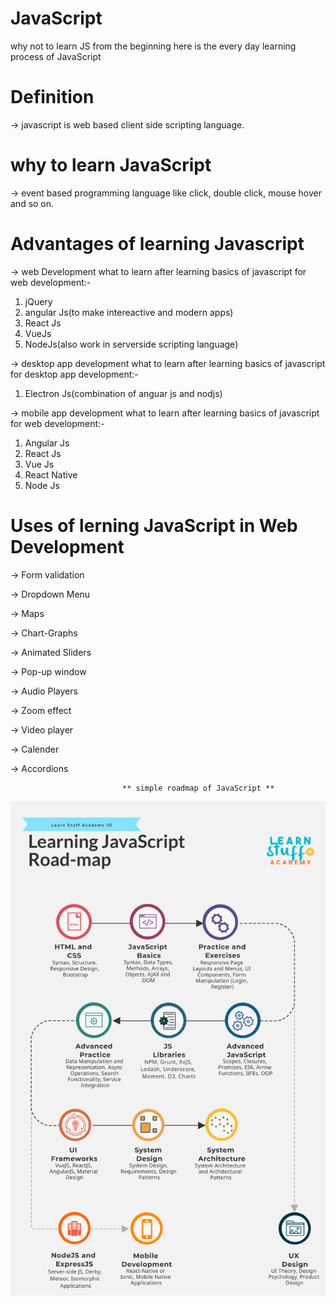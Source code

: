 # JavaScript

why not to learn JS from the beginning
here is the every day learning process of JavaScript

# Definition

-> javascript is web based client side scripting language.

# why to learn JavaScript

-> event based programming language like click, double click, mouse hover and so on.

# Advantages of learning Javascript

-> web Development
what to learn after learning basics of javascript for web development:-

1. jQuery
2. angular Js(to make intereactive and modern apps)
3. React Js
4. VueJs
5. NodeJs(also work in serverside scripting language)

-> desktop app development
what to learn after learning basics of javascript for desktop app development:-

1. Electron Js(combination of anguar js and nodjs)

-> mobile app development
what to learn after learning basics of javascript for web development:-

1. Angular Js
2. React Js
3. Vue Js
4. React Native
5. Node Js

# Uses of lerning JavaScript in Web Development

-> Form validation

-> Dropdown Menu

-> Maps

-> Chart-Graphs

-> Animated Sliders

-> Pop-up window

-> Audio Players

-> Zoom effect

-> Video player

-> Calender

-> Accordions

                             ** simple roadmap of JavaScript **

![CHEESE!](js_roadmap.png)
